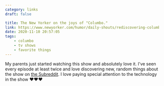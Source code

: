 ```yaml
---
category: links
draft: false

title: The New Yorker on the joys of "Columbo."
link: https://www.newyorker.com/humor/daily-shouts/rediscovering-columbo-in-2020
date: 2020-11-10 20:57:05
tags:
    - columbo
    - tv shows
    - favorite things
---
```


My parents just started watching this show and absolutely love it. I've seen every episode at least twice and love discovering new, random things about the show on [the Subreddit](https://www.reddit.com/r/Columbo/). I love paying special attention to the technology in the show ♥♥♥
